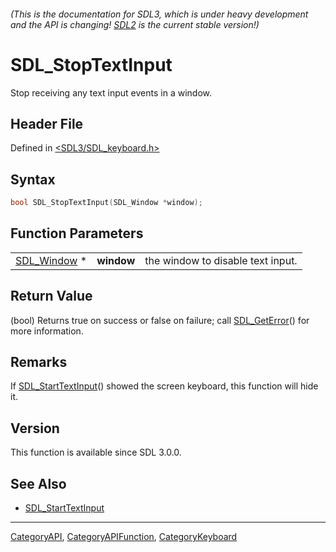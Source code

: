 ###### (This is the documentation for SDL3, which is under heavy development and the API is changing! [SDL2](https://wiki.libsdl.org/SDL2/) is the current stable version!)
# SDL_StopTextInput

Stop receiving any text input events in a window.

## Header File

Defined in [<SDL3/SDL_keyboard.h>](https://github.com/libsdl-org/SDL/blob/main/include/SDL3/SDL_keyboard.h)

## Syntax

```c
bool SDL_StopTextInput(SDL_Window *window);
```

## Function Parameters

|                            |            |                                   |
| -------------------------- | ---------- | --------------------------------- |
| [SDL_Window](SDL_Window) * | **window** | the window to disable text input. |

## Return Value

(bool) Returns true on success or false on failure; call
[SDL_GetError](SDL_GetError)() for more information.

## Remarks

If [SDL_StartTextInput](SDL_StartTextInput)() showed the screen keyboard,
this function will hide it.

## Version

This function is available since SDL 3.0.0.

## See Also

- [SDL_StartTextInput](SDL_StartTextInput)

----
[CategoryAPI](CategoryAPI), [CategoryAPIFunction](CategoryAPIFunction), [CategoryKeyboard](CategoryKeyboard)

